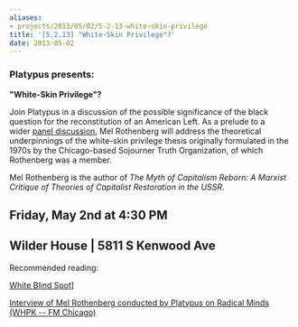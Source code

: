```yaml
---
aliases:
- projects/2013/05/02/5-2-13-white-skin-privilege
title: '[5.2.13] "White-Skin Privilege"?'
date: 2013-05-02
---
```


### Platypus presents:

**"White-Skin Privilege"?**

Join Platypus in a discussion of the possible significance of the black question for the reconstitution of an American Left. As a prelude to a wider [panel discussion](http://chicago.platypus1917.org/black-politics-in-the-age-of-obama/), Mel Rothenberg will address the theoretical underpinnings of the white-skin privilege thesis originally formulated in the 1970s by the Chicago-based Sojourner Truth Organization, of which Rothenberg was a member.

Mel Rothenberg is the author of *The Myth of Capitalism Reborn: A Marxist Critique of Theories of Capitalist Restoration in the USSR*.

## Friday, May 2nd at 4:30 PM

## Wilder House | 5811 S Kenwood Ave


Recommended reading:

[White Blind Spot](http://www.sojournertruth.net/whiteblindspot.html)]

[Interview of Mel Rothenberg conducted by Platypus on Radical Minds (WHPK -- FM Chicago)](/2011/04/03/overcoming-bourgeois-right-an-interview-with-mel-rothenberg/)

<!--
###### *Image shown in header is from Aaron Douglass's "Aspriation" (1936)*
-->
